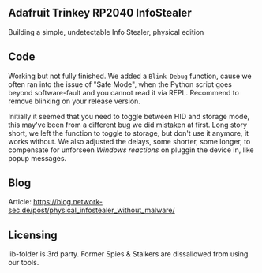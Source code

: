 ## Adafruit Trinkey RP2040 InfoStealer
Building a simple, undetectable Info Stealer, physical edition

## Code
Working but not fully finished. We added a `Blink Debug` function, cause we often ran into the issue of "Safe Mode", when the Python script goes beyond software-fault and you cannot read it via REPL. Recommend to remove blinking on your release version.

Initially it seemed that you need to toggle between HID and storage mode, this may've been from a different bug we did mistaken at first. Long story short, we left the function to toggle to storage, but don't use it anymore, it works without. We also adjusted the delays, some shorter, some longer, to compensate for unforseen *Windows reactions* on pluggin the device in, like popup messages. 

## Blog
Article: https://blog.network-sec.de/post/physical_infostealer_without_malware/

## Licensing
lib-folder is 3rd party. Former Spies & Stalkers are dissallowed from using our tools. 
